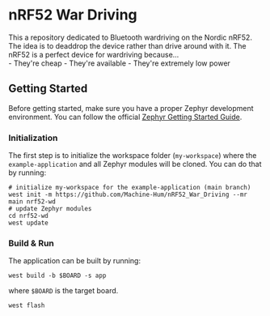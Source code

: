 # nRF52 War Driving
This a repository dedicated to Bluetooth wardriving on the Nordic nRF52. The
idea is to deaddrop the device rather than drive around with it. The nRF52 is a
perfect device for wardriving because...  
    - They're cheap
    - They're available
    - They're extremely low power

## Getting Started
Before getting started, make sure you have a proper Zephyr development
environment. You can follow the official
[Zephyr Getting Started Guide](https://docs.zephyrproject.org/latest/getting_started/index.html).

### Initialization
The first step is to initialize the workspace folder (``my-workspace``) where
the ``example-application`` and all Zephyr modules will be cloned. You can do
that by running:

```shell
# initialize my-workspace for the example-application (main branch)
west init -m https://github.com/Machine-Hum/nRF52_War_Driving --mr main nrf52-wd
# update Zephyr modules
cd nrf52-wd
west update
```

### Build & Run
The application can be built by running:

```shell
west build -b $BOARD -s app
```
where `$BOARD` is the target board. 

```shell
west flash
```
